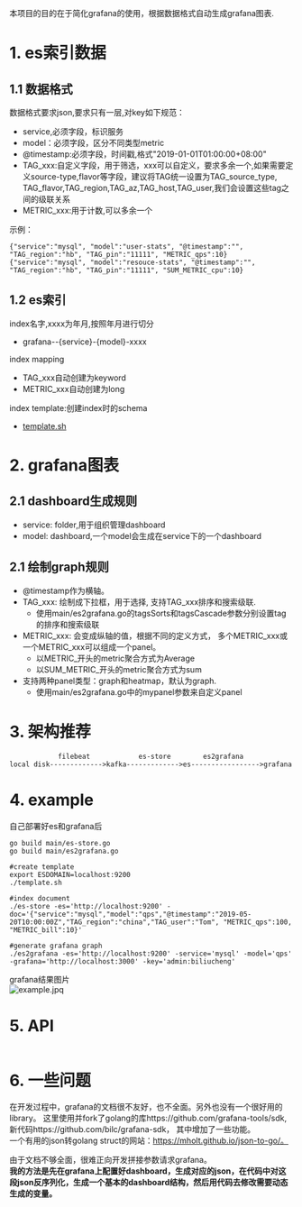 
本项目的目的在于简化grafana的使用，根据数据格式自动生成grafana图表.

# 1. es索引数据

## 1.1 数据格式
数据格式要求json,要求只有一层,对key如下规范：
- service,必须字段，标识服务
- model：必须字段，区分不同类型metric
- @timestamp:必须字段，时间戳,格式"2019-01-01T01:00:00+08:00"
- TAG_xxx:自定义字段，用于筛选，xxx可以自定义，要求多余一个,如果需要定义source-type,flavor等字段，建议将TAG统一设置为TAG_source_type, TAG_flavor,TAG_region,TAG_az,TAG_host,TAG_user,我们会设置这些tag之间的级联关系
- METRIC_xxx:用于计数,可以多余一个

示例：
```
{"service":"mysql", "model":"user-stats", "@timestamp":"", "TAG_region":"hb", "TAG_pin":"11111", "METRIC_qps":10}
{"service":"mysql", "model":"resouce-stats", "@timestamp":"", "TAG_region":"hb", "TAG_pin":"11111", "SUM_METRIC_cpu":10}
```
## 1.2 es索引

index名字,xxxx为年月,按照年月进行切分  
- grafana--{service}-{model}-xxxx

index mapping  
- TAG_xxx自动创建为keyword
- METRIC_xxx自动创建为long

index template:创建index时的schema
- [template.sh](./template.sh)

# 2. grafana图表

## 2.1 dashboard生成规则

- service: folder,用于组织管理dashboard
- model: dashboard,一个model会生成在service下的一个dashboard

## 2.1 绘制graph规则

- @timestamp作为横轴。  
- TAG_xxx: 绘制成下拉框，用于选择, 支持TAG_xxx排序和搜索级联. 
   - 使用main/es2grafana.go的tagsSorts和tagsCascade参数分别设置tag的排序和搜索级联
- METRIC_xxx: 会变成纵轴的值，根据不同的定义方式， 多个METRIC_xxx或一个METRIC_xxx可以组成一个panel。
   - 以METRIC_开头的metric聚合方式为Average
   - 以SUM_METRIC_开头的metric聚合方式为sum
- 支持两种panel类型：graph和heatmap，默认为graph. 
   - 使用main/es2grafana.go中的mypanel参数来自定义panel

# 3. 架构推荐
```
            filebeat            es-store        es2grafana
local disk------------->kafka------------->es----------------->grafana
```

# 4. example  

自己部署好es和grafana后  

```
go build main/es-store.go
go build main/es2grafana.go

#create template
export ESDOMAIN=localhost:9200
./template.sh

#index document
./es-store -es='http://localhost:9200' -doc='{"service":"mysql","model":"qps","@timestamp":"2019-05-20T10:00:00Z","TAG_region":"china","TAG_user":"Tom", "METRIC_qps":100, "METRIC_bill":10}' 

#generate grafana graph
./es2grafana -es='http://localhost:9200' -service='mysql' -model='qps' -grafana='http://localhost:3000' -key='admin:biliucheng'

```

grafana结果图片  
![example.jpq](./example.jpg)

# 5. API  
```

```

# 6. 一些问题

在开发过程中，grafana的文档很不友好，也不全面。另外也没有一个很好用的library。
这里使用并fork了golang的库https://github.com/grafana-tools/sdk, 新代码https://github.com/bilc/grafana-sdk， 其中增加了一些功能。  
一个有用的json转golang struct的网站：https://mholt.github.io/json-to-go/。

由于文档不够全面，很难正向开发拼接参数请求grafana。   
**我的方法是先在grafana上配置好dashboard，生成对应的json，在代码中对这段json反序列化，生成一个基本的dashboard结构，然后用代码去修改需要动态生成的变量。**


